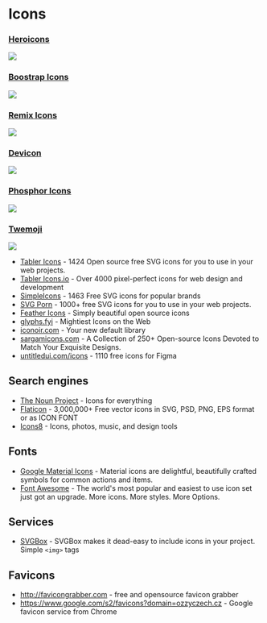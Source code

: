 # Icons

### [Heroicons](https://heroicons.com/)

![](https://ozzyczech.cz/i/heroicons.png)

### [Boostrap Icons](https://icons.getbootstrap.com/)

![](https://ozzyczech.cz/i/bootstrap-icons.png)

### [Remix Icons](https://remixicon.com/)

![](https://ozzyczech.cz/i/remix-icons.png)

### [Devicon](https://devicon.dev/)

![](https://ozzyczech.cz/i/devicon.png)

### [Phosphor Icons](https://phosphoricons.com/)

![](https://ozzyczech.cz/i/phosphor-icons.png)

### [Twemoji](https://twemoji.twitter.com/)

![](https://ozzyczech.cz/i/twemoji.png)

- [Tabler Icons](https://tablericons.com/) - 1424 Open source free SVG icons for you to use in your web projects.
- [Tabler Icons.io](https://tabler-icons.io) - Over 4000 pixel-perfect icons for web design and development
- [SimpleIcons](https://simpleicons.org/) - 1463 Free SVG icons for popular brands
- [SVG Porn](https://svgporn.com/) - 1000+ free SVG icons for you to use in your web projects.
- [Feather Icons](https://feathericons.com/) - Simply beautiful open source icons
- [glyphs.fyi](https://glyphs.fyi/) - Mightiest Icons on the Web
- [iconoir.com](https://iconoir.com/) - Your new default library
- [sargamicons.com](https://sargamicons.com/) - A Collection of 250+ Open-source Icons Devoted to Match Your Exquisite Designs.
- [untitledui.com/icons](https://untitledui.com/icons) - 1110 free icons for Figma

## Search engines

- [The Noun Project](https://thenounproject.com/) - Icons for everything
- [Flaticon](https://flaticon.com) - 3,000,000+ Free vector icons in SVG, PSD, PNG, EPS format or as ICON FONT
- [Icons8](https://icons8.com/) - Icons, photos, music, and design tools

## Fonts

- [Google Material Icons](https://fonts.google.com/icons?selected=Material+Icons) - Material icons are delightful, beautifully crafted symbols for common actions and items.
- [Font Awesome](https://fontawesome.com/) - The world's most popular and easiest to use icon set just got an upgrade. More icons. More styles. More Options.

## Services

- [SVGBox](https://svgbox.net/) - SVGBox makes it dead-easy to include icons in your project. Simple `<img>` tags

## Favicons

- http://favicongrabber.com - free and opensource favicon grabber
- https://www.google.com/s2/favicons?domain=ozzyczech.cz - Google favicon service from Chrome